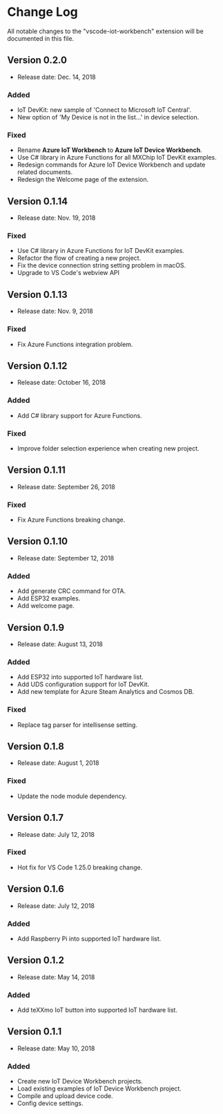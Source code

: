 # Change Log
All notable changes to the "vscode-iot-workbench" extension will be documented in this file.


## Version 0.2.0
- Release date: Dec. 14, 2018

### Added
- IoT DevKit: new sample of 'Connect to Microsoft IoT Central'.
- New option of 'My Device is not in the list...' in device selection.

### Fixed
- Rename **Azure IoT Workbench** to **Azure IoT Device Workbench**.
- Use C# library in Azure Functions for all MXChip IoT DevKit examples.
- Redesign commands for Azure IoT Device Workbench and update related documents.
- Redesign the Welcome page of the extension.


## Version 0.1.14
- Release date: Nov. 19, 2018

### Fixed
- Use C# library in Azure Functions for IoT DevKit examples.
- Refactor the flow of creating a new project.
- Fix the device connection string setting problem in macOS.
- Upgrade to VS Code's webview API

## Version 0.1.13
- Release date: Nov. 9, 2018

### Fixed
- Fix Azure Functions integration problem.

## Version 0.1.12
- Release date: October 16, 2018

### Added
- Add C# library support for Azure Functions.

### Fixed
- Improve folder selection experience when creating new project.

## Version 0.1.11
- Release date: September 26, 2018

### Fixed
- Fix Azure Functions breaking change.

## Version 0.1.10
- Release date: September 12, 2018

### Added
- Add generate CRC command for OTA.
- Add ESP32 examples.
- Add welcome page.

## Version 0.1.9
- Release date: August 13, 2018

### Added
- Add ESP32 into supported IoT hardware list.
- Add UDS configuration support for IoT DevKit.
- Add new template for Azure Steam Analytics and Cosmos DB.

### Fixed
- Replace tag parser for intellisense setting.

## Version 0.1.8
- Release date: August 1, 2018

### Fixed
- Update the node module dependency.

## Version 0.1.7
- Release date: July 12, 2018

### Fixed
- Hot fix for VS Code 1.25.0 breaking change.

## Version 0.1.6
- Release date: July 12, 2018

### Added
- Add Raspberry Pi into supported IoT hardware list.

## Version 0.1.2
- Release date: May 14, 2018

### Added
- Add teXXmo IoT button into supported IoT hardware list.

## Version 0.1.1
- Release date: May 10, 2018

### Added
- Create new IoT Device Workbench projects.
- Load existing examples of IoT Device Workbench project.
- Compile and upload device code.
- Config device settings.
